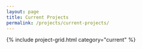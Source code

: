 ```yaml
---
layout: page
title: Current Projects
permalink: /projects/current-projects/
---
```


{% include project-grid.html category="current" %}
